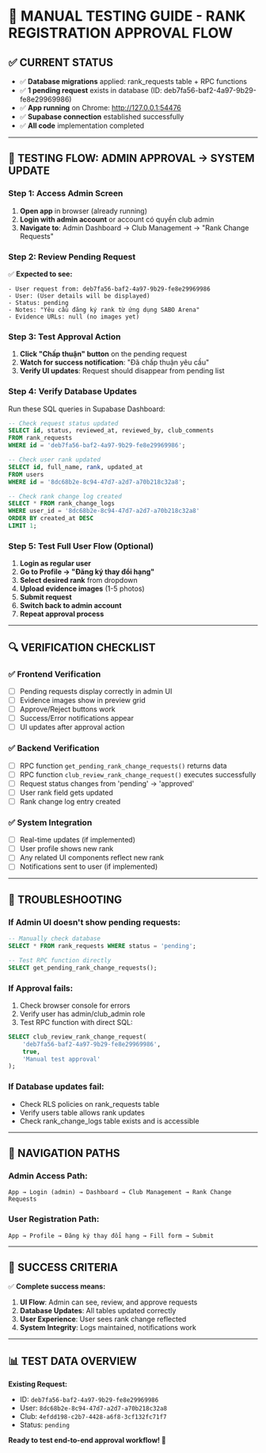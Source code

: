 # 🧪 MANUAL TESTING GUIDE - RANK REGISTRATION APPROVAL FLOW

## ✅ CURRENT STATUS
- ✅ **Database migrations** applied: rank_requests table + RPC functions
- ✅ **1 pending request** exists in database (ID: deb7fa56-baf2-4a97-9b29-fe8e29969986)
- ✅ **App running** on Chrome: http://127.0.0.1:54476
- ✅ **Supabase connection** established successfully
- ✅ **All code** implementation completed

---

## 🎯 TESTING FLOW: ADMIN APPROVAL → SYSTEM UPDATE

### **Step 1: Access Admin Screen**
1. **Open app** in browser (already running)
2. **Login with admin account** or account có quyền club admin
3. **Navigate to**: Admin Dashboard → Club Management → "Rank Change Requests"

### **Step 2: Review Pending Request**
✅ **Expected to see:**
```
- User request from: deb7fa56-baf2-4a97-9b29-fe8e29969986
- User: (User details will be displayed)
- Status: pending
- Notes: "Yêu cầu đăng ký rank từ ứng dụng SABO Arena"
- Evidence URLs: null (no images yet)
```

### **Step 3: Test Approval Action**
1. **Click "Chấp thuận" button** on the pending request
2. **Watch for success notification**: "Đã chấp thuận yêu cầu"
3. **Verify UI updates**: Request should disappear from pending list

### **Step 4: Verify Database Updates**
Run these SQL queries in Supabase Dashboard:

```sql
-- Check request status updated
SELECT id, status, reviewed_at, reviewed_by, club_comments 
FROM rank_requests 
WHERE id = 'deb7fa56-baf2-4a97-9b29-fe8e29969986';

-- Check user rank updated
SELECT id, full_name, rank, updated_at 
FROM users 
WHERE id = '8dc68b2e-8c94-47d7-a2d7-a70b218c32a8';

-- Check rank change log created
SELECT * FROM rank_change_logs 
WHERE user_id = '8dc68b2e-8c94-47d7-a2d7-a70b218c32a8'
ORDER BY created_at DESC 
LIMIT 1;
```

### **Step 5: Test Full User Flow (Optional)**
1. **Login as regular user**
2. **Go to Profile → "Đăng ký thay đổi hạng"**
3. **Select desired rank** from dropdown
4. **Upload evidence images** (1-5 photos)
5. **Submit request**
6. **Switch back to admin account**
7. **Repeat approval process**

---

## 🔍 VERIFICATION CHECKLIST

### ✅ **Frontend Verification**
- [ ] Pending requests display correctly in admin UI
- [ ] Evidence images show in preview grid
- [ ] Approve/Reject buttons work
- [ ] Success/Error notifications appear
- [ ] UI updates after approval action

### ✅ **Backend Verification**
- [ ] RPC function `get_pending_rank_change_requests()` returns data
- [ ] RPC function `club_review_rank_change_request()` executes successfully
- [ ] Request status changes from 'pending' → 'approved'
- [ ] User rank field gets updated
- [ ] Rank change log entry created

### ✅ **System Integration**
- [ ] Real-time updates (if implemented)
- [ ] User profile shows new rank
- [ ] Any related UI components reflect new rank
- [ ] Notifications sent to user (if implemented)

---

## 🐛 TROUBLESHOOTING

### **If Admin UI doesn't show pending requests:**
```sql
-- Manually check database
SELECT * FROM rank_requests WHERE status = 'pending';

-- Test RPC function directly
SELECT get_pending_rank_change_requests();
```

### **If Approval fails:**
1. Check browser console for errors
2. Verify user has admin/club_admin role
3. Test RPC function with direct SQL:
```sql
SELECT club_review_rank_change_request(
    'deb7fa56-baf2-4a97-9b29-fe8e29969986', 
    true, 
    'Manual test approval'
);
```

### **If Database updates fail:**
- Check RLS policies on rank_requests table
- Verify users table allows rank updates
- Check rank_change_logs table exists and is accessible

---

## 📱 NAVIGATION PATHS

### **Admin Access Path:**
```
App → Login (admin) → Dashboard → Club Management → Rank Change Requests
```

### **User Registration Path:**
```
App → Profile → Đăng ký thay đổi hạng → Fill form → Submit
```

---

## 🎯 SUCCESS CRITERIA

✅ **Complete success means:**
1. **UI Flow**: Admin can see, review, and approve requests
2. **Database Updates**: All tables updated correctly
3. **User Experience**: User sees rank change reflected
4. **System Integrity**: Logs maintained, notifications work

---

## 📊 TEST DATA OVERVIEW

**Existing Request:**
- ID: `deb7fa56-baf2-4a97-9b29-fe8e29969986`
- User: `8dc68b2e-8c94-47d7-a2d7-a70b218c32a8`
- Club: `4efdd198-c2b7-4428-a6f8-3cf132fc71f7`
- Status: `pending`

**Ready to test end-to-end approval workflow! 🚀**
